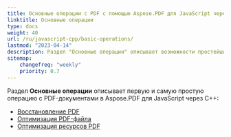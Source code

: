 ```yaml
---
title: Основные операции с PDF с помощью Aspose.PDF для JavaScript через C++ 
linktitle: Основные операции
type: docs
weight: 40
url: /ru/javascript-cpp/basic-operations/
lastmod: "2023-04-14"
description: Раздел "Основные операции" описывает возможности простейших операций с PDF-документами с использованием Aspose.PDF для JavaScript.
sitemap:
    changefreq: "weekly"
    priority: 0.7
---
```


Раздел **Основные операции** описывает первую и самую простую операцию с PDF-документами в Aspose.PDF для JavaScript через C++:

- [Восстановление PDF](/pdf/ru/javascript-cpp/repair-pdf/)
- [Оптимизация PDF-файла](/pdf/ru/javascript-cpp/optimize-pdf/)
- [Оптимизация ресурсов PDF](/pdf/ru/javascript-cpp/optimize-pdf-resources/)